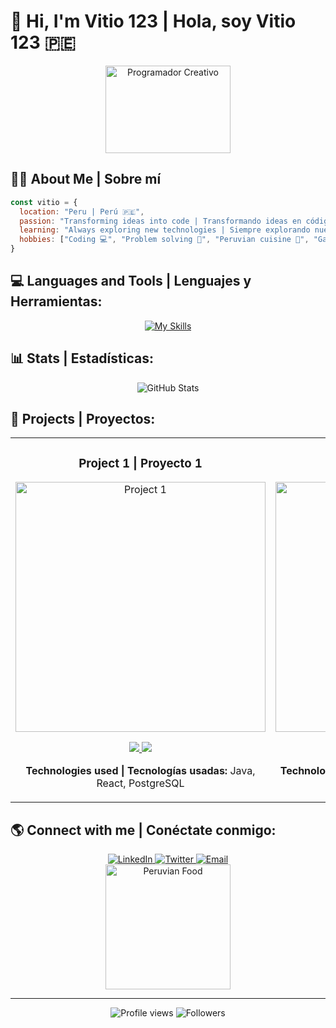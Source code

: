 # 🚀 Hi, I'm Vitio 123 | Hola, soy Vitio 123 🇵🇪

<div align="center">
  <img src="https://media.giphy.com/media/qgQUggAC3Pfv687qPC/giphy.gif" width="200" height="140" alt="Programador Creativo"/>
</div>

## 🧙‍♂️ About Me | Sobre mí 
```javascript
const vitio = {
  location: "Peru | Perú 🇵🇪",
  passion: "Transforming ideas into code | Transformando ideas en código",
  learning: "Always exploring new technologies | Siempre explorando nuevas tecnologías",
  hobbies: ["Coding 💻", "Problem solving 🧩", "Peruvian cuisine 🍛", "Gaming 🎮"]
}
```

## 💻 Languages and Tools | Lenguajes y Herramientas:
<div align="center">
  
[![My Skills](https://skillicons.dev/icons?i=java,postgres,react,js,html,css,py,unity,blender)](https://skillicons.dev)

</div>

## 📊 Stats | Estadísticas:
<div align="center">
  <img src="https://github-readme-stats.vercel.app/api?username=vitio123&show_icons=true&theme=radical" alt="GitHub Stats" />
</div>

## 🌟 Projects | Proyectos:
<table>
  <tr>
    <td width="50%">
      <h3 align="center">Project 1 | Proyecto 1</h3>
      <div align="center">
        <a href="https://github.com/vitio123/project1"><img src="https://dummyimage.com/600x300/000/fff&text=Project+1" width="400" alt="Project 1"/></a>
        <p>
          <a href="https://github.com/vitio123/project1">
            <img src="https://img.shields.io/badge/Code-black?style=for-the-badge&logo=github" />
          </a>
          <a href="https://project1-demo.com">
            <img src="https://img.shields.io/badge/Demo-blue?style=for-the-badge&logo=vercel" />
          </a>
        </p>
        <p><strong>Technologies used | Tecnologías usadas:</strong> Java, React, PostgreSQL</p>
      </div>
    </td>
    <td width="50%">
      <h3 align="center">Project 2 | Proyecto 2</h3>
      <div align="center">
        <a href="https://github.com/vitio123/project2"><img src="https://dummyimage.com/600x300/000/fff&text=Project+2" width="400" alt="Project 2"/></a>
        <p>
          <a href="https://github.com/vitio123/project2">
            <img src="https://img.shields.io/badge/Code-black?style=for-the-badge&logo=github" />
          </a>
          <a href="https://project2-demo.com">
            <img src="https://img.shields.io/badge/Demo-blue?style=for-the-badge&logo=vercel" />
          </a>
        </p>
        <p><strong>Technologies used | Tecnologías usadas:</strong> Python, Unity, Blender</p>
      </div>
    </td>
  </tr>
</table>

## 🌎 Connect with me | Conéctate conmigo:
<div align="center">
  <a href="https://linkedin.com/in/vitio123">
    <img src="https://img.shields.io/badge/LinkedIn-0077B5?style=for-the-badge&logo=linkedin&logoColor=white" alt="LinkedIn" />
  </a>
  <a href="https://twitter.com/vitio123">
    <img src="https://img.shields.io/badge/Twitter-1DA1F2?style=for-the-badge&logo=twitter&logoColor=white" alt="Twitter" />
  </a>
  <a href="mailto:vitio123@example.com">
    <img src="https://img.shields.io/badge/Email-D14836?style=for-the-badge&logo=gmail&logoColor=white" alt="Email" />
  </a>
</div>


<div align="center">
  
  <img src="https://media.giphy.com/media/ZVik7pBtu9dNS/giphy.gif" width="200" alt="Peruvian Food" />
</div>

---

<div align="center">
  <img src="https://komarev.com/ghpvc/?username=vitio123&color=green" alt="Profile views" />
  <img src="https://img.shields.io/github/followers/vitio123?label=Followers" alt="Followers" />
</div>
